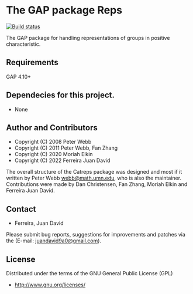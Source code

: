 # The GAP package Reps

[![Build status](https://github.com/juniors90/Reps/actions/workflows/CI.yml/badge.svg)](https://github.com/juniors90/Reps/actions)

The GAP package for handling representations of groups in positive characteristic.


## Requirements

GAP 4.10+

## Dependecies for this project.

- None

##   Author and Contributors

- Copyright (C) 2008 Peter Webb
- Copyright (C) 2011 Peter Webb, Fan Zhang
- Copyright (C) 2020 Moriah Elkin
- Copyright (C) 2022 Ferreira Juan David

The overall structure of the Catreps package was designed and most if it written by Peter Webb <webb@math.umn.edu>, who is also the maintainer. Contributions were made by Dan Christensen, Fan Zhang, Moriah Elkin and Ferreira Juan David.

## Contact

- Ferreira, Juan David

Please submit bug reports, suggestions for improvements and patches via
the (E-mail: juandavid9a0@gmail.com).

## License

Distributed under the terms of the GNU General Public License (GPL)

- http://www.gnu.org/licenses/